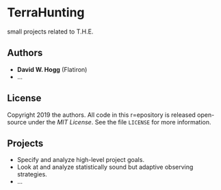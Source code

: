 # TerraHunting
small projects related to T.H.E.

## Authors
- **David W. Hogg** (Flatiron)
- ...

## License
Copyright 2019 the authors.
All code in this r=epository is released open-source under the *MIT License*.
See the file `LICENSE` for more information.

## Projects
- Specify and analyze high-level project goals.
- Look at and analyze statistically sound but adaptive observing strategies.
- ...
